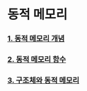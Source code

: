 # 동적 메모리

### [1. 동적 메모리 개념](./explanation/DynIntro.md)

### [2. 동적 메모리 함수](./explanation/DynFunc.md)

### [3. 구조체와 동적 메모리](./explanation/DynStruct.md)